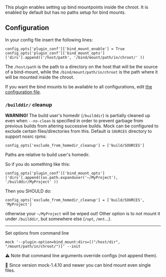 This plugin enables setting up bind mountpoints inside the chroot. It is enabled by default but has no paths setup for bind mounts. 


## Configuration

In your config file insert the following lines:

    config_opts['plugin_conf']['bind_mount_enable'] = True
    config_opts['plugin_conf']['bind_mount_opts']['dirs'].append(('/host/path', '/bind/mount/path/in/chroot/' ))

The `/host/path` is the path to a directory on the host that will be the source of a bind-mount, while the `/bind/mount/path/in/chroot` is the path where it will be mounted inside the chroot. 

If you want the bind mounts to be available to all configurations, edit [the configuration file](Home#generate-custom-config-file).

### `/builddir/` cleanup

**WARNING!** The build user's homedir (`/builddir`)  is partially cleaned up even when `--no-clean` is
specified in order to prevent garbage from previous builds from altering
successive builds. Mock can be configured to exclude certain files/directories
from this. Default is `SOURCES` directory to support nosrc rpms:

    config_opts['exclude_from_homedir_cleanup'] = ['build/SOURCES']

Paths are relative to build user's homedir.

So if you do something like this:

	config_opts['plugin_conf']['bind_mount_opts']['dirs'].append((os.path.expanduser('~/MyProject'), '/builddir/MyProject' ))

Then you SHOULD do:

    config_opts['exclude_from_homedir_cleanup'] = ['build/SOURCES', 'MyProject']

otherwise your `~/MyProject` will be wiped out!
Other option is to not mount it under `/builddir`, but somewhere else (`/opt`, `/mnt`...).

***

Set options from command line
```
mock '--plugin-option=bind_mount:dirs=[("/host/dir", "/mount/path/in/chroot/")]' --init
```

:warning: Note that command line arguments override configs (not append them).

:notebook: Since version  mock-1.4.10 and newer you can bind mount even single files.